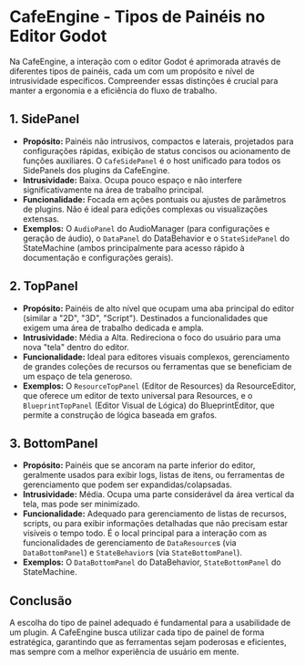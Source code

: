 # CafeEngine - Tipos de Painéis no Editor Godot

Na CafeEngine, a interação com o editor Godot é aprimorada através de diferentes tipos de painéis, cada um com um propósito e nível de intrusividade específicos. Compreender essas distinções é crucial para manter a ergonomia e a eficiência do fluxo de trabalho.

## 1. SidePanel

*   **Propósito:** Painéis não intrusivos, compactos e laterais, projetados para configurações rápidas, exibição de status concisos ou acionamento de funções auxiliares. O `CafeSidePanel` é o host unificado para todos os SidePanels dos plugins da CafeEngine.
*   **Intrusividade:** Baixa. Ocupa pouco espaço e não interfere significativamente na área de trabalho principal.
*   **Funcionalidade:** Focada em ações pontuais ou ajustes de parâmetros de plugins. Não é ideal para edições complexas ou visualizações extensas.
*   **Exemplos:** O `AudioPanel` do AudioManager (para configurações e geração de áudio), o `DataPanel` do DataBehavior e o `StateSidePanel` do StateMachine (ambos principalmente para acesso rápido à documentação e configurações gerais).

## 2. TopPanel

*   **Propósito:** Painéis de alto nível que ocupam uma aba principal do editor (similar a "2D", "3D", "Script"). Destinados a funcionalidades que exigem uma área de trabalho dedicada e ampla.
*   **Intrusividade:** Média a Alta. Redireciona o foco do usuário para uma nova "tela" dentro do editor.
*   **Funcionalidade:** Ideal para editores visuais complexos, gerenciamento de grandes coleções de recursos ou ferramentas que se beneficiam de um espaço de tela generoso.
*   **Exemplos:** O `ResourceTopPanel` (Editor de Resources) da ResourceEditor, que oferece um editor de texto universal para Resources, e o `BlueprintTopPanel` (Editor Visual de Lógica) do BlueprintEditor, que permite a construção de lógica baseada em grafos.

## 3. BottomPanel

*   **Propósito:** Painéis que se ancoram na parte inferior do editor, geralmente usados para exibir logs, listas de itens, ou ferramentas de gerenciamento que podem ser expandidas/colapsadas.
*   **Intrusividade:** Média. Ocupa uma parte considerável da área vertical da tela, mas pode ser minimizado.
*   **Funcionalidade:** Adequado para gerenciamento de listas de recursos, scripts, ou para exibir informações detalhadas que não precisam estar visíveis o tempo todo. É o local principal para a interação com as funcionalidades de gerenciamento de `DataResource`s (via `DataBottomPanel`) e `StateBehavior`s (via `StateBottomPanel`).
*   **Exemplos:** O `DataBottomPanel` do DataBehavior, `StateBottomPanel` do StateMachine.

## Conclusão

A escolha do tipo de painel adequado é fundamental para a usabilidade de um plugin. A CafeEngine busca utilizar cada tipo de painel de forma estratégica, garantindo que as ferramentas sejam poderosas e eficientes, mas sempre com a melhor experiência de usuário em mente.
